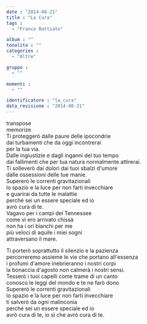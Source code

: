 ```yaml
---
date : "2014-08-21"
title : "La Cura"
tags : 
  - "Franco Battiato"

album : ""
tonalita : ""
categories : 
  - "Altre"

gruppo : 
  - ""

momenti : 
  - ""

identificatore : "la_cura"
data_revisione : "2014-08-21"
---
```

  
transpose  
memorize  
Ti proteggerò dalle paure delle ipocondrie   
dai turbamenti che da oggi incontrerai   
per la tua via.   
Dalle ingiustizie e dagli inganni del tuo tempo   
dai fallimenti che per tua natura normalmente attirerai.   
Ti solleverò dai dolori dai tuoi sbalzi d'umore   
dalle ossessioni delle tue manie.    
Supererò le correnti gravitazionali   
lo spazio e la luce per non farti invecchiare    
e guarirai da tutte le malattie    
perché sei un essere speciale   ed io   
avrò cura di te.    
Vagavo per i campi del Tennessee    
come vi ero arrivato chissà    
non ha i ori bianchi per me    
più veloci di aquile i miei sogni    
attraversano il mare.   
  
  
Ti porterò soprattutto il silenzio e la pazienza   
percorreremo assieme le vie che portano all'essenza       
i profumi d'amore inebrieranno i nostri corpi          
la bonaccia d'agosto non calmerà i nostri sensi.   
Tesserò i tuoi capelli come trame di un canto   
conosco le leggi del mondo e te ne farò dono  
Supererò le correnti gravitazionali   
lo spazio e la luce per non farti invecchiare   
ti salverò da ogni malinconia   
perché sei un essere speciale    ed io   
avrò cura di te, io sì che avrò cura di te.  
  
   
   
  
  
